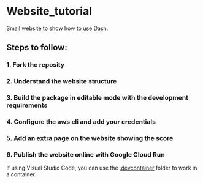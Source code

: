 # Website_tutorial
Small website to show how to use Dash.


## Steps to follow:
### 1. Fork the reposity
### 2. Understand the website structure
### 3. Build the package in editable mode with the development requirements
### 4. Configure the aws cli and add your credentials
### 5. Add an extra page on the website showing the score
### 6. Publish the website online with Google Cloud Run

If using Visual Studio Code, you can use the [.devcontainer](./.devcontainer) folder to work in a container.